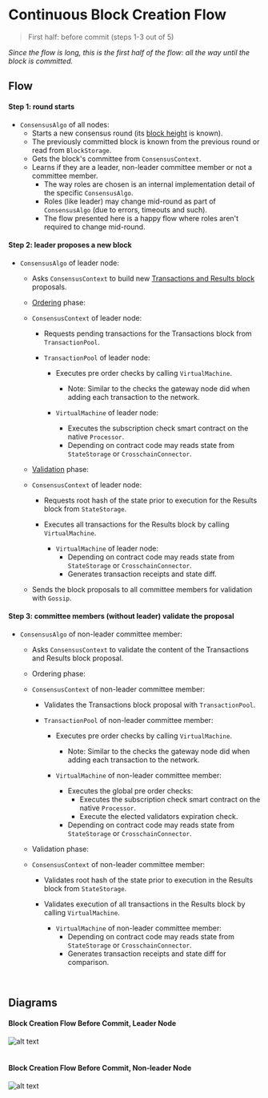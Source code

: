 # Continuous Block Creation Flow

> First half: before commit (steps 1-3 out of 5)

*Since the flow is long, this is the first half of the flow: all the way until the block is committed.*

## Flow

#### Step 1: round starts

* `ConsensusAlgo` of all nodes:
  * Starts a new consensus round (its [block height](../../terminology.md) is known).
  * The previously committed block is known from the previous round or read from `BlockStorage`.
  * Gets the block's committee from `ConsensusContext`.
  * Learns if they are a leader, non-leader committee member or not a committee member.
    * The way roles are chosen is an internal implementation detail of the specific `ConsensusAlgo`.
    * Roles (like leader) may change mid-round as part of `ConsensusAlgo` (due to errors, timeouts and such).
    * The flow presented here is a happy flow where roles aren't required to change mid-round.

#### Step 2: leader proposes a new block

* `ConsensusAlgo` of leader node:
  * Asks `ConsensusContext` to build new [Transactions and Results block](../../terminology.md) proposals.

  * [Ordering](../../terminology.md) phase:

  * `ConsensusContext` of leader node:
    * Requests pending transactions for the Transactions block from `TransactionPool`.

    * `TransactionPool` of leader node:
      * Executes pre order checks by calling `VirtualMachine`.
        * Note: Similar to the checks the gateway node did when adding each transaction to the network.

      * `VirtualMachine` of leader node:
        * Executes the subscription check smart contract on the native `Processor`.
        * Depending on contract code may reads state from `StateStorage` or `CrosschainConnector`.

  * [Validation](../../terminology.md) phase:

  * `ConsensusContext` of leader node:
    * Requests root hash of the state prior to execution for the Results block from `StateStorage`.
    * Executes all transactions for the Results block by calling `VirtualMachine`.

      * `VirtualMachine` of leader node:
        * Depending on contract code may reads state from `StateStorage` or `CrosschainConnector`.
        * Generates transaction receipts and state diff.

  * Sends the block proposals to all committee members for validation with `Gossip`.

#### Step 3: committee members (without leader) validate the proposal

* `ConsensusAlgo` of non-leader committee member:
  * Asks `ConsensusContext` to validate the content of the Transactions and Results block proposal.

  * Ordering phase:

  * `ConsensusContext` of non-leader committee member:
    * Validates the Transactions block proposal with `TransactionPool`.

    * `TransactionPool` of non-leader committee member:
      * Executes pre order checks by calling `VirtualMachine`.
        * Note: Similar to the checks the gateway node did when adding each transaction to the network.

      * `VirtualMachine` of non-leader committee member:
        * Executes the global pre order checks:
            * Executes the subscription check smart contract on the native `Processor`.
            * Execute the elected validators expiration check.
        * Depending on contract code may reads state from `StateStorage` or `CrosschainConnector`.

  * Validation phase:

  * `ConsensusContext` of non-leader committee member:
    * Validates root hash of the state prior to execution in the Results block from `StateStorage`.
    * Validates execution of all transactions in the Results block by calling `VirtualMachine`.

      * `VirtualMachine` of non-leader committee member:
        * Depending on contract code may reads state from `StateStorage` or `CrosschainConnector`.
        * Generates transaction receipts and state diff for comparison.

&nbsp;
## Diagrams

#### Block Creation Flow Before Commit, Leader Node

![alt text][block_creation_before_commit_leader] <br/><br/>

[block_creation_before_commit_leader]: ../_img/block_creation_before_commit_leader.png "block_creation_before_commit_leader"

#### Block Creation Flow Before Commit, Non-leader Node

![alt text][block_creation_before_commit_non_leader] <br/><br/>

[block_creation_before_commit_non_leader]: ../_img/block_creation_before_commit_non_leader.png "block_creation_before_commit_non_leader"
